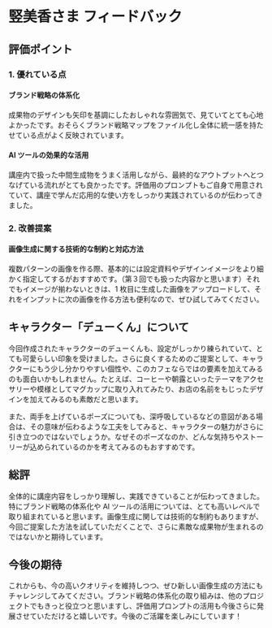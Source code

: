 # 竪美香さま フィードバック

## 評価ポイント

### 1. 優れている点

#### ブランド戦略の体系化

成果物のデザインも矢印を基調にしたおしゃれな雰囲気で、見ていてとても心地よかったです。おそらくブランド戦略マップをファイル化し全体に統一感を持たせている点がよく反映されています。

#### AI ツールの効果的な活用

講座内で扱った中間生成物をうまく活用しながら、最終的なアウトプットへとつなげている流れがとても良かったです。評価用のプロンプトもご自身で用意されていて、講座で学んだ応用的な使い方をしっかり実践されているのが伝わってきました。

### 2. 改善提案

#### 画像生成に関する技術的な制約と対応方法

複数パターンの画像を作る際、基本的には設定資料やデザインイメージをより細かく指定してするがおすすめです。（第３回でも扱った内容かと思います）それでもイメージが揃わないときは、1 枚目に生成した画像をアップロードして、それをインプットに次の画像を作る方法も便利なので、ぜひ試してみてください。

## キャラクター「デューくん」について

今回作成されたキャラクターのデューくんも、設定がしっかり練られていて、とても可愛らしい印象を受けました。さらに良くするためのご提案として、キャラクターにもう少し分かりやすい個性や、このカフェならではの要素を加えてみるのも面白いかもしれません。たとえば、コーヒーや朝露といったテーマをアクセサリーや模様としてマグカップに取り入れてみたり、お店の名前をもじったデザインを加えてみるのも素敵だと思います。

また、両手を上げているポーズについても、深呼吸しているなどの意図がある場合は、その意味が伝わるような工夫をしてみると、キャラクターの魅力がさらに引き立つのではないでしょうか。なぜそのポーズなのか、どんな気持ちやストーリーが込められているのかを考えてみるのもおすすめです。

## 総評

全体的に講座内容をしっかり理解し、実践できていることが伝わってきました。特にブランド戦略の体系化や AI ツールの活用については、とても高いレベルで取り組まれていると思います。画像生成に関しては技術的な制約もありますが、今回ご提案した方法を試していただくことで、さらに素敵な成果物が生まれるのではないかと期待しています。

## 今後の期待

これからも、今の高いクオリティを維持しつつ、ぜひ新しい画像生成の方法にもチャレンジしてみてください。ブランド戦略の体系化の取り組みは、他のプロジェクトでもきっと役立つと思いますし、評価用プロンプトの活用も今後さらに発展させていただけると嬉しいです。今後のご活躍を楽しみにしています！
